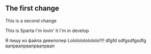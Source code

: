 ## The first change

This is a second change

This is Sparta
I'm lovin' it
I'm in develop

Я пишу из файла девелопер
Lolololololololo!!!!
dfgfd
sdfgsdfgsdfg вапрвапрвапрвапрвап
